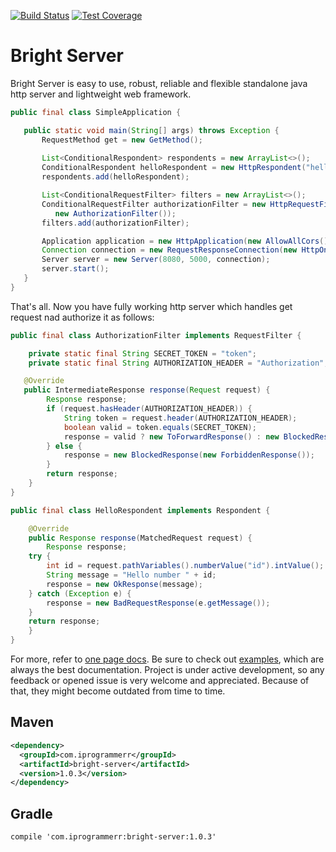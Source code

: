 [![Build Status](https://travis-ci.com/Iprogrammerr/Bright-Server.svg?branch=master)](https://travis-ci.com/Iprogrammerr/Bright-Server)
[![Test Coverage](https://img.shields.io/codecov/c/github/iprogrammerr/bright-server/master.svg)](https://codecov.io/gh/Iprogrammerr/Bright-Server/branch/master)
# Bright Server
 Bright Server is easy to use, robust, reliable and flexible standalone java http server and lightweight web framework.
 ```java
public final class SimpleApplication {

    public static void main(String[] args) throws Exception {
        RequestMethod get = new GetMethod();
	
        List<ConditionalRespondent> respondents = new ArrayList<>();
        ConditionalRespondent helloRespondent = new HttpRespondent("hello/{id:int}", get, new HelloRespondent());
        respondents.add(helloRespondent);

        List<ConditionalRequestFilter> filters = new ArrayList<>();
        ConditionalRequestFilter authorizationFilter = new HttpRequestFilter("*", new AnyRequestMethodRule(),
           new AuthorizationFilter());
        filters.add(authorizationFilter);

        Application application = new HttpApplication(new AllowAllCors(), respondents, filters);
        Connection connection = new RequestResponseConnection(new HttpOneProtocol(), application);
        Server server = new Server(8080, 5000, connection);
        server.start();
    }
}
```
That's all. Now you have fully working http server which handles get request nad authorize it as follows:
```java
public final class AuthorizationFilter implements RequestFilter {

    private static final String SECRET_TOKEN = "token";
    private static final String AUTHORIZATION_HEADER = "Authorization";

   @Override
   public IntermediateResponse response(Request request) {
    	Response response;
    	if (request.hasHeader(AUTHORIZATION_HEADER)) {
    	    String token = request.header(AUTHORIZATION_HEADER);
    	    boolean valid = token.equals(SECRET_TOKEN);
    	    response = valid ? new ToForwardResponse() : new BlockedResponse(new ForbiddenResponse());
    	} else {
    	    response = new BlockedResponse(new ForbiddenResponse());
    	}
    	return response;
    }
}
```
```java
public final class HelloRespondent implements Respondent {

    @Override
    public Response response(MatchedRequest request) {
        Response response;
	try {
	    int id = request.pathVariables().numberValue("id").intValue();
	    String message = "Hello number " + id;
	    response = new OkResponse(message);
	} catch (Exception e) {
	    response = new BadRequestResponse(e.getMessage());
	}
	return response;
    }
}
```
For more, refer to [one page docs](https://github.com/Iprogrammerr/Bright-Server/wiki).
Be sure to check out [examples](https://github.com/Iprogrammerr/Bright-Server/tree/master/src/main/java/com/iprogrammerr/bright/server/example), which are always the best documentation.
Project is under active development, so any feedback or opened issue is very welcome and appreciated.
Because of that, they might become outdated from time to time.
## Maven
```xml
<dependency>
  <groupId>com.iprogrammerr</groupId>
  <artifactId>bright-server</artifactId>
  <version>1.0.3</version>
</dependency>
```
## Gradle
```
compile 'com.iprogrammerr:bright-server:1.0.3'
 ```